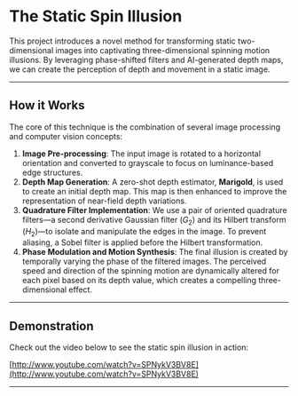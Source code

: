 # The Static Spin Illusion

This project introduces a novel method for transforming static two-dimensional images into captivating three-dimensional spinning motion illusions. By leveraging phase-shifted filters and AI-generated depth maps, we can create the perception of depth and movement in a static image.

---

## How it Works

The core of this technique is the combination of several image processing and computer vision concepts:

1.  **Image Pre-processing**: The input image is rotated to a horizontal orientation and converted to grayscale to focus on luminance-based edge structures.
2.  **Depth Map Generation**: A zero-shot depth estimator, **Marigold**, is used to create an initial depth map. This map is then enhanced to improve the representation of near-field depth variations.
3.  **Quadrature Filter Implementation**: We use a pair of oriented quadrature filters—a second derivative Gaussian filter ($G_2$) and its Hilbert transform ($H_2$)—to isolate and manipulate the edges in the image. To prevent aliasing, a Sobel filter is applied before the Hilbert transformation.
4.  **Phase Modulation and Motion Synthesis**: The final illusion is created by temporally varying the phase of the filtered images. The perceived speed and direction of the spinning motion are dynamically altered for each pixel based on its depth value, which creates a compelling three-dimensional effect.

---

## Demonstration

Check out the video below to see the static spin illusion in action:

[http://www.youtube.com/watch?v=SPNykV3BV8E](http://www.youtube.com/watch?v=SPNykV3BV8E)

---

